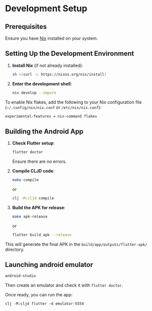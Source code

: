 # Development Setup

## Prerequisites
Ensure you have [Nix](https://nixos.org/download.html) installed on your system.

## Setting Up the Development Environment

1. **Install Nix** (if not already installed):
   ```sh
   sh <(curl -L https://nixos.org/nix/install)
   ```

2. **Enter the development shell**:
   ```sh
   nix develop --impure
   ```
To enable Nix flakes, add the following to your Nix configuration file (`~/.config/nix/nix.conf` or `/etc/nix/nix.conf`):

```sh
experimental-features = nix-command flakes
```

## Building the Android App

1. **Check Flutter setup**:
   ```sh
   flutter doctor
   ```
   Ensure there are no errors.

2. **Compile CLJD code**:
   ```sh
   make compile
   ```
   or

   ```sh
   clj -M:cljd compile
   ```

3. **Build the APK for release**:
   ```sh
   make apk-release
   ```
   or 
   
   ```sh
   flutter build apk --release
   ```


This will generate the final APK in the `build/app/outputs/flutter-apk/` directory.


## Launching android emulator
   
   ```sh
   android-studio
   ```
   
   Then create an emulator and check it with `flutter doctor`.
   
   Once ready, you can run the app:
   
   ```
   clj -M:cljd flutter -d emulator-5554
   ```
